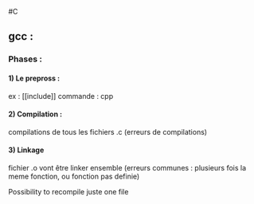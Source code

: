#C

## gcc :
### Phases :
#### 1) Le prepross : 
ex :  [[include]]
commande : cpp
#### 2) Compilation :
compilations de tous les fichiers .c
(erreurs de compilations)
#### 3) Linkage 
fichier .o vont être linker ensemble (erreurs communes : plusieurs fois la meme fonction, ou fonction pas definie)


Possibility to recompile juste one file 

